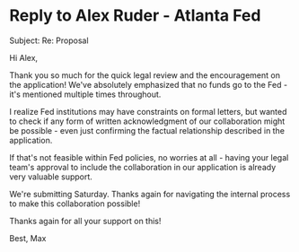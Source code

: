 # Reply to Alex Ruder - Atlanta Fed

Subject: Re: Proposal

Hi Alex,

Thank you so much for the quick legal review and the encouragement on the application! We've absolutely emphasized that no funds go to the Fed - it's mentioned multiple times throughout.

I realize Fed institutions may have constraints on formal letters, but wanted to check if any form of written acknowledgment of our collaboration might be possible - even just confirming the factual relationship described in the application. 

If that's not feasible within Fed policies, no worries at all - having your legal team's approval to include the collaboration in our application is already very valuable support.

We're submitting Saturday. Thanks again for navigating the internal process to make this collaboration possible!

Thanks again for all your support on this!

Best,
Max